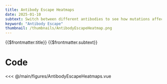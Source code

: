 ```yaml
---
title: Antibody Escape Heatmaps
date: 2025-01-10
subtext: Switch between different antibodies to see how mutations affect neutralization.
keyword: "Antibody Escape"
thumbnail: /thumbnails/AntibodyEscapeHeatmap.png
---
```


<script setup>
  import AntibodyEscapeHeatmaps from '/main/figures/AntibodyEscapeHeatmaps.vue';
</script>


<FigureTitle>{{$frontmatter.title}}</FigureTitle>
<SubtitleHeader>{{$frontmatter.subtext}}</SubtitleHeader>
<D3PlotContainer class="">
    <AntibodyEscapeHeatmaps/>
</D3PlotContainer>


<div class='code-below-figure'>

# Code

<<< @/main/figures/AntibodyEscapeHeatmaps.vue

</div>